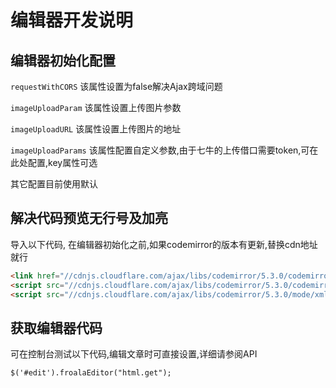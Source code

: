 # 编辑器开发说明

## 编辑器初始化配置

`requestWithCORS`
该属性设置为false解决Ajax跨域问题

`imageUploadParam`
该属性设置上传图片参数

`imageUploadURL`
该属性设置上传图片的地址

`imageUploadParams`
该属性配置自定义参数,由于七牛的上传借口需要token,可在此处配置,key属性可选

其它配置目前使用默认

## 解决代码预览无行号及加亮

导入以下代码, 在编辑器初始化之前,如果codemirror的版本有更新,替换cdn地址就行

```html
<link href="//cdnjs.cloudflare.com/ajax/libs/codemirror/5.3.0/codemirror.min.css" media="screen" rel="stylesheet">
<script src="//cdnjs.cloudflare.com/ajax/libs/codemirror/5.3.0/codemirror.min.js"></script>
<script src="//cdnjs.cloudflare.com/ajax/libs/codemirror/5.3.0/mode/xml/xml.min.js"></script>
```

## 获取编辑器代码
可在控制台测试以下代码,编辑文章时可直接设置,详细请参阅API

```html
$('#edit').froalaEditor("html.get");
```
